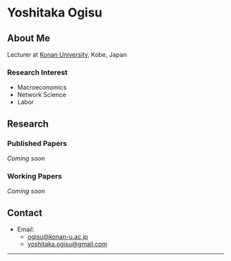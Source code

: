 # Yoshitaka Ogisu

## About Me
Lecturer at [Konan University](https://www.konan-u.ac.jp/), Kobe, Japan

### Research Interest
- Macroeconomics
- Network Science
- Labor

## Research
### Published Papers
*Coming soon*

### Working Papers
*Coming soon*

## Contact
- Email: 
  - ogisu@konan-u.ac.jp
  - yoshitaka.ogisu@gmail.com

---